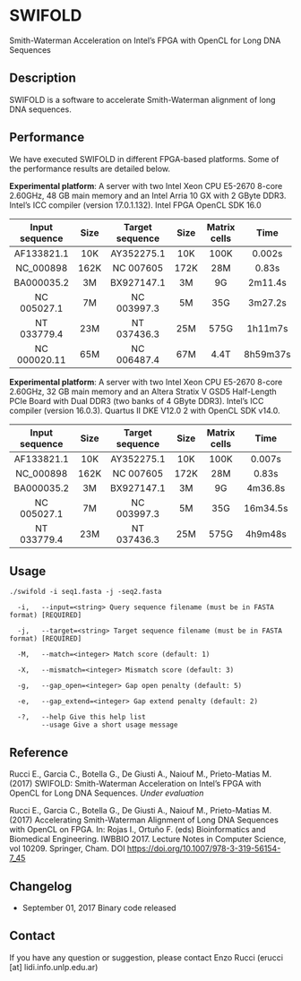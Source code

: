 # SWIFOLD
Smith-Waterman Acceleration on Intel’s FPGA with OpenCL for Long DNA Sequences

## Description
SWIFOLD is a software to accelerate Smith-Waterman alignment of long DNA sequences. 

## Performance

We have executed SWIFOLD in different FPGA-based platforms. Some of the performance results are detailed below. 

**Experimental platform**: A server with two Intel Xeon CPU E5-2670 8-core 2.60GHz, 48 GB main memory and an Intel Arria 10 GX with 2 GByte DDR3. Intel’s ICC compiler (version 17.0.1.132). Intel FPGA OpenCL SDK 16.0

| Input sequence| Size | Target sequence  | Size | Matrix cells   | Time     | GCUPS  |
| :----------:  | :--: | :----------:     | :--: | :----:         | :-----:  | :----: |
| AF133821.1    | 10K  | AY352275.1       | 10K  | 100K           | 0.002s   | 49.81  |
| NC_000898     | 162K | NC 007605        | 172K | 28M            | 0.83s    | 122.94 |
| BA000035.2    | 3M   | BX927147.1       | 3M   | 9G             | 2m11.4s  | 131.45 |
| NC 005027.1   | 7M   | NC 003997.3      | 5M   | 35G            | 3m27.2s  | 131.98 |
| NT 033779.4   | 23M  | NT 037436.3      | 25M | 575G            | 1h11m7s  | 132.33 |
| NC 000020.11  | 65M  | NC 006487.4      | 67M  | 4.4T           | 8h59m37s | 132.43 |


**Experimental platform**: A server with two Intel Xeon CPU E5-2670 8-core 2.60GHz, 32 GB main memory and an Altera Stratix V GSD5 Half-Length PCIe Board with Dual DDR3 (two banks of 4 GByte DDR3). Intel’s ICC compiler (version 16.0.3). Quartus II DKE V12.0 2 with OpenCL SDK v14.0.


| Input sequence| Size | Target sequence  | Size | Matrix cells   | Time     | GCUPS  |
| :----------:  | :--: | :----------:     | :--: | :----:         | :-----:  | :----: |
| AF133821.1    | 10K  | AY352275.1       | 10K | 100K            | 0.007s | 14.47  |
| NC_000898     | 162K | NC 007605        | 172K | 28M            | 0.83s | 33.45 |
| BA000035.2    | 3M   | BX927147.1       | 3M | 9G               | 4m36.8s | 37.32 |
| NC 005027.1   | 7M   | NC 003997.3      | 5M | 35G              | 16m34.5s | 37.56 |
| NT 033779.4   | 23M  | NT 037436.3      | 25M | 575G            | 4h9m48s  | 37.68 |

## Usage

  `./swifold -i seq1.fasta -j -seq2.fasta  `
  
```
  -i,   --input=<string> Query sequence filename (must be in FASTA format) [REQUIRED]
  
  -j,   --target=<string> Target sequence filename (must be in FASTA format) [REQUIRED]
  
  -M,   --match=<integer> Match score (default: 1)

  -X,   --mismatch=<integer> Mismatch score (default: 3)
  
  -g,   --gap_open=<integer> Gap open penalty (default: 5)

  -e,   --gap_extend=<integer> Gap extend penalty (default: 2)

  -?,   --help Give this help list
        --usage Give a short usage message
```

## Reference

Rucci E., Garcia C., Botella G., De Giusti A., Naiouf M., Prieto-Matias M. (2017) SWIFOLD: Smith-Waterman Acceleration on Intel’s FPGA with OpenCL for Long DNA Sequences. *Under evaluation*

Rucci E., Garcia C., Botella G., De Giusti A., Naiouf M., Prieto-Matias M. (2017) Accelerating Smith-Waterman Alignment of Long DNA Sequences with OpenCL on FPGA. In: Rojas I., Ortuño F. (eds) Bioinformatics and Biomedical Engineering. IWBBIO 2017. Lecture Notes in Computer Science, vol 10209. Springer, Cham. DOI https://doi.org/10.1007/978-3-319-56154-7_45

## Changelog
* September 01, 2017
Binary code released

## Contact
If you have any question or suggestion, please contact Enzo Rucci (erucci [at] lidi.info.unlp.edu.ar)

